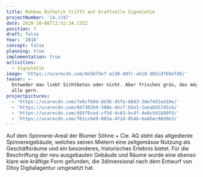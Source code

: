 ```yaml
---
title: Rohbau Ästhetik trifft auf kraftvolle Signaletik
projectNumber: '14.1747'
date: 2018-10-08T12:52:14.131Z
position: 7
draft: false
Year: '2018'
concept: false
planning: true
implementation: true
activities:
  - Signaletik
image: 'https://ucarecdn.com/8e5bf9e7-a1d0-40fc-a618-d65cd7b9efd6/'
teaser: >-
  Entweder man liebt Sichtbeton oder nicht. Aber frisches grün, das mögen doch
  alle gern.
projectpictures:
  - 'https://ucarecdn.com/7e6cfb0d-8d3b-45fa-8843-38e74d1ed19e/'
  - 'https://ucarecdn.com/8d7302b9-508e-4bcf-b5e1-1eeabb5745c6/'
  - 'https://ucarecdn.com/d95f8ced-cf5d-4c63-bc4f-4e0c5d1b80f4/'
  - 'https://ucarecdn.com/761cc649-005a-4f2d-854b-ba45ec98d9e3/'
---
```

Auf dem Spinnerei-Areal der Blumer Söhne + Cie. AG steht das altgediente Spinnereigebäude, welches seinen Mietern eine zeitgemässe Nutzung als Geschäftsräume und ein besonderes, historisches Erlebnis bietet. Für die Beschriftung der neu ausgebauten Gebäude und Räume wurde eine ebenso klare wie kräftige Form gefunden, die 3dimensional nach dem Entwurf von Ditoy Digitalagentur umgesetzt hat.
